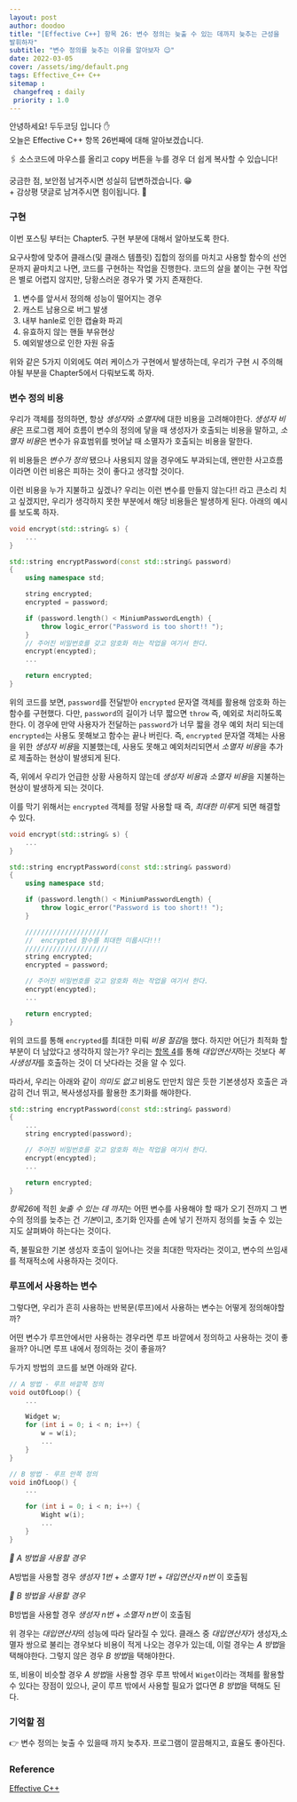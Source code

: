 ```yaml
---
layout: post
author: doodoo
title: "[Effective C++] 항목 26: 변수 정의는 늦출 수 있는 데까지 늦추는 근성을
발휘하자"
subtitle: "변수 정의를 늦추는 이유를 알아보자 😉"
date: 2022-03-05
cover: /assets/img/default.png
tags: Effective_C++ C++
sitemap :
 changefreq : daily
 priority : 1.0
---
```

안녕하세요! <span class="doodoo">두두코딩</span> 입니다 ✋ <br>
오늘은 Effective C++ 항목 26번째에 대해 알아보겠습니다.

🖇 소스코드에 마우스를 올리고 <span class="tip">copy</span> 버튼을 누를 경우 더 쉽게 복사할 수 있습니다! 

궁금한 점, 보안점 남겨주시면 성실히 답변하겠습니다. 😁 <br>
\+ 감상평 댓글로 남겨주시면 힘이됩니다. 🙇

### 구현
이번 포스팅 부터는 Chapter5. 구현 부분에 대해서 알아보도록 한다.

요구사항에 맞추어 클래스(및 클래스 템플릿) 집합의 정의를 마치고 사용할 함수의 선언문까지 끝마치고 나면, 코드를 구현하는 작업을 진행한다. 코드의 살을 붙이는 구현 작업은 별로 어렵지 않지만, 당황스러운 경우가 몇 가지 존재한다.

1. 변수를 앞서서 정의해 성능이 떨어지는 경우
2. 캐스트 남용으로 버그 발생
3. 내부 hanle로 인한 캡슐화 파괴
4. 유효하지 않는 핸들 부유현상
5. 예외발생으로 인한 자원 유출

위와 같은 5가지 이외에도 여러 케이스가 구현에서 발생하는데, 우리가 구현 시
주의해야될 부분을 Chapter5에서 다뤄보도록 하자.

### 변수 정의 비용
우리가 객체를 정의하면, 항상 *생성자*와 *소멸자*에 대한 비용을 고려해야한다.
*생성자 비용*은 프로그램 제어 흐름이 변수의 정의에 닿을 때 생성자가 호출되는
비용을 말하고, *소멸자 비용*은 변수가 유효범위를 벗어날 때 소멸자가 호출되는
비용을 말한다.

위 비용들은 *변수가 정의* 됐으나 사용되지 않을 경우에도 부과되는데, 왠만한
사고흐름이라면 이런 비용은 피하는 것이 좋다고 생각할 것이다.

이런 비용을 누가 지불하고 싶겠나? 우리는 이런 변수를 만들지 않는다!! 라고 큰소리
치고 싶겠지만, 우리가 생각하지 못한 부분에서 해당 비용들은 발생하게 된다. 아래의
예시를 보도록 하자.

```cpp
void encrypt(std::string& s) {
	...
}

std::string encryptPassword(const std::string& password)
{
	using namespace std;

	string encrypted;
	encrypted = password;

	if (password.length() < MiniumPasswordLength) {
		throw logic_error("Password is too short!! ");
	}
	// 주어진 비밀번호를 갖고 암호화 하는 작업을 여기서 한다.
	encrypt(encypted);
	...

	return encrypted;
}
```

위의 코드를 보면, `password`를 전달받아 `encrypted` 문자열 객체를 활용해 암호화
하는 함수를 구현했다. 다만, `password`의 길이가 너무 짧으면 `throw` 즉,
	예외로 처리하도록 한다. 이 경우에 만약 사용자가 전달하는 `password`가 너무
	짧을 경우 예외 처리 되는데 `encrypted`는 사용도 못해보고 함수는 끝나 버린다.
	즉, `encrypted` 문자열 객체는 사용을 위한 *생성자 비용*을 지불했는데, 사용도
	못해고 예외처리되면서 *소멸자 비용*을 추가로 제출하는 현상이 발생되게 된다.

즉, 위에서 우리가 언급한 상황 사용하지 않는데 *생성자 비용*과 *소멸자
비용*을 지불하는 현상이 발생하게 되는 것이다.

이를 막기 위해서는 `encrypted` 객체를 정말 사용할 때 즉, *최대한 미루*게 되면
해결할 수 있다.

```cpp
void encrypt(std::string& s) {
	...
}

std::string encryptPassword(const std::string& password)
{
	using namespace std;

	if (password.length() < MiniumPasswordLength) {
		throw logic_error("Password is too short!! ");
	}

	/////////////////////
	//  encrypted 함수를 최대한 미룹시다!!!
	/////////////////////
	string encrypted;
	encrypted = password;

	// 주어진 비밀번호를 갖고 암호화 하는 작업을 여기서 한다.
	encrypt(encypted);
	...

	return encrypted;
}
```

위의 코드를 통해 `encrypted`를 최대한 미뤄 *비용 절감*을 했다. 하지만 어딘가
최적화 할 부분이 더 남았다고 생각하지 않는가? 우리는 [항목 4](https://0xd00d00.github.io/2021/07/22/effective_8.html)를 통해 *대입연산자*하는 것보다 *복사생성자*를 호출하는 것이 더 낫다라는 것을 알 수 있다.

따라서, 우리는 아래와 같이 *의미도 없고* 비용도 만만치 않은 듯한 기본생성자
호출은 과감히 건너 뛰고, 복사생성자를 활용한 초기화를 해야한다.

```cpp
std::string encryptPassword(const std::string& password)
{
	...
	string encrypted(password);

	// 주어진 비밀번호를 갖고 암호화 하는 작업을 여기서 한다.
	encrypt(encypted);
	...

	return encrypted;
}
```

*항목26*에 적힌 *늦출 수 있는 데 까지*는 어떤 변수를 사용해야 할 때가 오기
전까지 그 변수의 정의를 늦추는 건 *기본*이고, 초기화 인자를 손에 넣기 전까지
정의를 늦출 수 있는지도 살펴봐야 하는다는 것이다.

즉, 불필요한 기본 생성자 호출이 일어나는 것을 최대한 막자라는 것이고, 변수의
쓰임새를 적재적소에 사용하자는 것이다.

### 루프에서 사용하는 변수
그렇다면, 우리가 흔히 사용하는 반복문(루프)에서 사용하는 변수는 어떻게
정의해야할까?

어떤 변수가 루프안에서만 사용하는 경우라면 루프 바깥에서 정의하고 사용하는 것이
좋을까? 아니면 루프 내에서 정의하는 것이 좋을까?

두가지 방법의 코드를 보면 아래와 같다.

```cpp
// A 방법 - 루프 바깥쪽 정의
void outOfLoop() {
	...

	Widget w;
	for (int i = 0; i < n; i++) {
		w = w(i);
		...
	}
}

// B 방법 - 루프 안쪽 정의
void inOfLoop() {
	...

	for (int i = 0; i < n; i++) {
		Wight w(i);
		...
	}
}
```

*🌱 A 방법을 사용할 경우*

A방법을 사용할 경우 *생성자 1번* + *소멸자 1번* + *대입연산자 n번* 이 호출됨

*🌱 B 방법을 사용할 경우*

B방법을 사용할 경우 *생성자 n번* + *소멸자 n번* 이 호출됨

위 경우는 *대입연산자*의 성능에 따라 달라질 수 있다. 클래스 중 *대입연산자*가
생성자,소멸자 쌍으로 불리는 경우보다 비용이 적게 나오는 경우가 있는데, 이럴
경우는 *A 방법*을 택해야한다. 그렇지 않은 경우 *B 방법*을 택해야한다.

또, 비용이 비슷할 경우 *A 방법*을 사용할 경우 루프 밖에서 `Wiget`이라는 객체를 활용할 수 있다는
장점이 있으나, 굳이 루프 밖에서 사용할 필요가 없다면 *B 방법*을 택해도 된다.

### 기억할 점
👉 변수 정의는 늦출 수 있을때 까지 늦추자. 프로그램이 깔끔해지고, 효율도
좋아진다.

### Reference
[Effective C++](http://www.yes24.com/Product/Goods/17525589)

